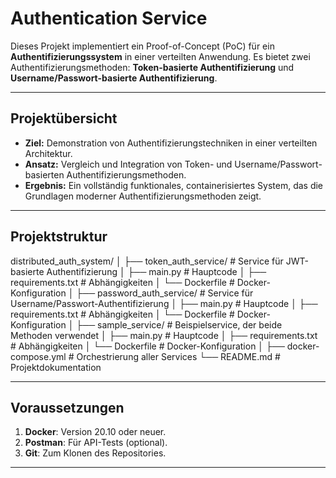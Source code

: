 # Authentication Service

Dieses Projekt implementiert ein Proof-of-Concept (PoC) für ein **Authentifizierungssystem** in einer verteilten Anwendung. Es bietet zwei Authentifizierungsmethoden: **Token-basierte Authentifizierung** und **Username/Passwort-basierte Authentifizierung**.

---

## **Projektübersicht**

- **Ziel:** Demonstration von Authentifizierungstechniken in einer verteilten Architektur.
- **Ansatz:** Vergleich und Integration von Token- und Username/Passwort-basierten Authentifizierungsmethoden.
- **Ergebnis:** Ein vollständig funktionales, containerisiertes System, das die Grundlagen moderner Authentifizierungsmethoden zeigt.

---

## **Projektstruktur**
distributed_auth_system/ │ ├── token_auth_service/ # Service für JWT-basierte Authentifizierung │ ├── main.py # Hauptcode │ ├── requirements.txt # Abhängigkeiten │ └── Dockerfile # Docker-Konfiguration │ ├── password_auth_service/ # Service für Username/Passwort-Authentifizierung │ ├── main.py # Hauptcode │ ├── requirements.txt # Abhängigkeiten │ └── Dockerfile # Docker-Konfiguration │ ├── sample_service/ # Beispielservice, der beide Methoden verwendet │ ├── main.py # Hauptcode │ ├── requirements.txt # Abhängigkeiten │ └── Dockerfile # Docker-Konfiguration │ ├── docker-compose.yml # Orchestrierung aller Services └── README.md # Projektdokumentation


---

## **Voraussetzungen**

1. **Docker**: Version 20.10 oder neuer.
2. **Postman**: Für API-Tests (optional).
3. **Git**: Zum Klonen des Repositories.

---